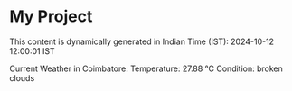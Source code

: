 # My Project

This content is dynamically generated in Indian Time (IST): 2024-10-12 12:00:01 IST


Current Weather in Coimbatore:
Temperature: 27.88 °C
Condition: broken clouds
